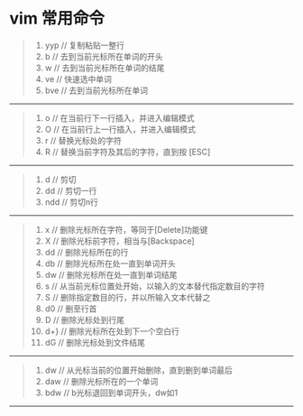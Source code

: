 # vim 常用命令

> 1. yyp		// 复制粘贴一整行  
> 2. b		// 去到当前光标所在单词的开头  
> 3. w		// 去到当前光标所在单词的结尾  
> 4. ve		// 快速选中单词  
> 5. bve		// 去到当前光标所在单词  
---
> 1. o		// 在当前行下一行插入，并进入编辑模式  
> 2. O		// 在当前行上一行插入，并进入编辑模式  
> 3. r		// 替换光标处的字符  
> 4. R		// 替换当前字符及其后的字符，直到按 [ESC]  
---
> 1. d		// 剪切  
> 2. dd		// 剪切一行  
> 3. ndd		// 剪切n行  
---
> 1. x		// 删除光标所在字符，等同于[Delete]功能键  
> 2. X		// 删除光标前字符，相当与[Backspace]  
> 3. dd		// 删除光标所在的行  
> 4. db		// 删除光标所在处一直到单词开头  
> 5. dw		// 删除光标所在处一直到单词结尾  
> 6. s		// 从当前光标位置处开始，以输入的文本替代指定数目的字符  
> 7. S		// 删除指定数目的行，并以所输入文本代替之  
> 8. d0		// 删至行首  
> 9. D		// 删除光标处到行尾  
> 10. d+}		// 删除光标所在处到下一个空白行  
> 11. dG		// 删除光标处到文件结尾  
---
> 1. dw		// 从光标当前的位置开始删除，直到删到单词最后  
> 2. daw		// 删除光标所在的一个单词  
> 3. bdw		// b光标退回到单词开头，dw如1  
---
